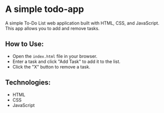 #  A simple todo-app



A simple To-Do List web application built with HTML, CSS, and JavaScript. This app allows you to add and remove tasks.

## How to Use:
- Open the `index.html` file in your browser.
- Enter a task and click "Add Task" to add it to the list.
- Click the "X" button to remove a task.

## Technologies:
- HTML
- CSS
- JavaScript
